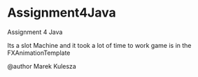 # Assignment4Java
Assignment 4 Java


Its a slot Machine and it took a lot of time to work
game is in the FXAnimationTemplate

@author Marek Kulesza

